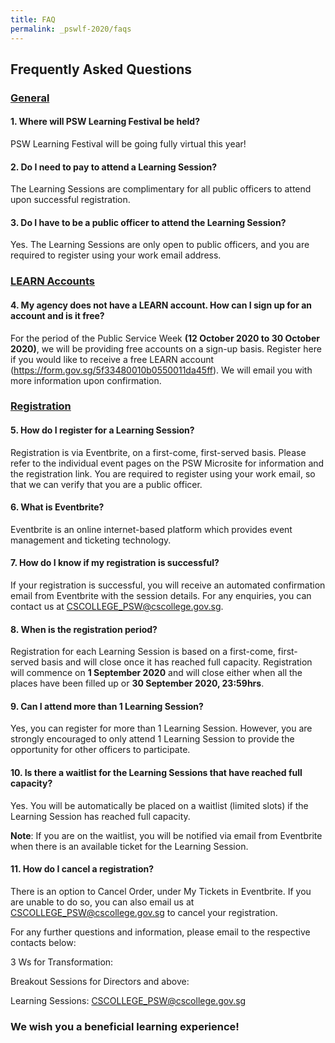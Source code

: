 ```yaml
---
title: FAQ
permalink: _pswlf-2020/faqs
---
```


## Frequently Asked Questions

### **<ins>General</ins>**

#### **1. Where will PSW Learning Festival be held?**
PSW Learning Festival will be going fully virtual this year!

#### **2. Do I need to pay to attend a Learning Session?**
The Learning Sessions are complimentary for all public officers to attend upon successful registration.

#### **3. Do I have to be a public officer to attend the Learning Session?**
Yes. The Learning Sessions are only open to public officers, and you are required to register using your work email address. 

### **<ins>LEARN Accounts</ins>**

#### **4. My agency does not have a LEARN account. How can I sign up for an account and is it free?** 
For the period of the Public Service Week **(12 October 2020 to 30 October 2020)**, we will be providing free accounts on a sign-up basis. Register here if you would like to receive a free LEARN account (https://form.gov.sg/5f33480010b0550011da45ff). We will email you with more information upon confirmation. 

### **<ins>Registration</ins>**

#### **5. How do I register for a Learning Session?**
Registration is via Eventbrite, on a first-come, first-served basis. Please refer to the individual event pages on the PSW Microsite for information and the registration link. You are required to register using your work email, so that we can verify that you are a public officer.

#### **6. What is Eventbrite?**
Eventbrite is an online internet-based platform which provides event management and ticketing technology.

#### **7. How do I know if my registration is successful?**
If your registration is successful, you will receive an automated confirmation email from Eventbrite with the session details. For any enquiries, you can contact us at CSCOLLEGE_PSW@cscollege.gov.sg. 

#### **8. When is the registration period?**
Registration for each Learning Session is based on a first-come, first-served basis and will close once it has reached full capacity.
Registration will commence on **1 September 2020** and will close either when all the places have been filled up or **30 September 2020, 23:59hrs**.
 
#### **9. Can I attend more than 1 Learning Session?**
Yes, you can register for more than 1 Learning Session. However, you are strongly encouraged to only attend 1 Learning Session to provide the opportunity for other officers to participate.


#### **10. Is there a waitlist for the Learning Sessions that have reached full capacity?**
Yes. You will be automatically be placed on a waitlist (limited slots) if the Learning Session has reached full capacity. 

**Note**: If you are on the waitlist, you will be notified via email from Eventbrite when there is an available ticket for the Learning Session.

#### **11. How do I cancel a registration?**
There is an option to Cancel Order, under My Tickets in Eventbrite. If you are unable to do so, you can also email us at <a href="mailto:CSCOLLEGE_PSW@cscollege.gov.sg">CSCOLLEGE_PSW@cscollege.gov.sg</a> to cancel your registration.


For any further questions and information, please email to the respective contacts below:

3 Ws for Transformation: <Requires Peter to provide contact>

Breakout Sessions for Directors and above: <Require Jenny to provide contact>

Learning Sessions:  CSCOLLEGE_PSW@cscollege.gov.sg


### We wish you a beneficial learning experience!

 
  
  
  
